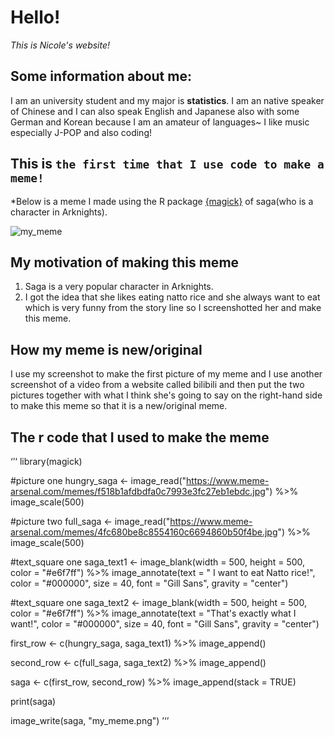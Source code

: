 # Hello!
*This is Nicole's website!*


## Some information about me:
I am an university student and my major is **statistics**. I am an native speaker of Chinese and I can also speak English and Japanese also with some German and Korean because I am an amateur of languages~ I like music especially J-POP and also coding!

## This is `the first time that I use code to make a meme!`
*Below is a meme I made using the R package [{magick}](https://cran.r-project.org/web/packages/magick/vignettes/intro.html) of saga(who is a character in Arknights).

![my_meme](https://user-images.githubusercontent.com/100815234/157364901-0cd1a4f4-7738-4d11-9266-0f3524b31efc.jpeg)

## My motivation of making this meme
1. Saga is a very popular character in Arknights.
2. I got the idea that she likes eating natto rice and she always want to eat which is very funny from the story line so I screenshotted her and make this meme.


## How my meme is new/original 
I use my screenshot to make the first picture of my meme and I use another screenshot of a video from a website called bilibili and then put the two pictures together with what I think she's going to say on the right-hand side to make this meme so that it is a new/original meme.

## The r code that I used to make the meme
‘’‘
library(magick)

#picture one
hungry_saga <- image_read("https://www.meme-arsenal.com/memes/f518b1afdbdfa0c7993e3fc27eb1ebdc.jpg") %>%
  image_scale(500)

#picture two
full_saga <- image_read("https://www.meme-arsenal.com/memes/4fc680be8c8554160c6694860b50f4be.jpg") %>%
  image_scale(500)

#text_square one
saga_text1 <- image_blank(width = 500, height = 500, color = "#e6f7ff") %>%
  image_annotate(text = " I want to eat Natto rice!", color = "#000000", size = 40, font = "Gill Sans", gravity = "center")

#text_square one
saga_text2 <- image_blank(width = 500, height = 500, color = "#e6f7ff") %>%
  image_annotate(text = "That's exactly what I want!", color = "#000000", size = 40, font = "Gill Sans", gravity = "center")

first_row <- c(hungry_saga, saga_text1) %>%
  image_append()

second_row <- c(full_saga, saga_text2) %>%
  image_append()

saga <- c(first_row, second_row) %>%
  image_append(stack = TRUE)

print(saga)

image_write(saga, "my_meme.png")
’‘’
